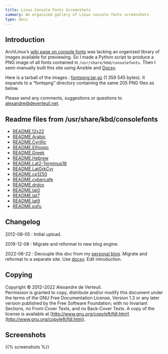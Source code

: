 ```yaml
---
title: Linux Console Fonts Screenshots
summary: An organized gallery of Linux console fonts screenshots
type: docs
---
```



## Introduction

ArchLinux’s [wiki page on console fonts](https://wiki.archlinux.org/title/Linux_console#Fonts)
was lacking an organized library of images available for previewing.
So I made a Python script
to produce a PNG image of all fonts contained in `/usr/share/kbd/consolefonts`.
Then I semi-manually built this site using Ansible and [Docsy](https://www.docsy.dev/).

Here is a tarball of the images&nbsp;:
[fontspng.tar.gz](//static.alexandre.deverteuil.net/files/consolefonts/fontspng.tar.gz)
(1&nbsp;359&nbsp;545 bytes).
It expands to a “fontspng” directory containing the same 205 PNG files as below.

Please send any comments, suggestions or questions to
[alexandre@deverteuil.net](mailto:alexandre@deverteuil.net).


## Readme files from /usr/share/kbd/consolefonts

* [README.12x22](//static.alexandre.deverteuil.net/files/consolefonts/README.12x22)
* [README.Arabic](//static.alexandre.deverteuil.net/files/consolefonts/README.Arabic)
* [README.Cyrillic](//static.alexandre.deverteuil.net/files/consolefonts/README.Cyrillic)
* [README.Ethiopic](//static.alexandre.deverteuil.net/files/consolefonts/README.Ethiopic)
* [README.Greek](//static.alexandre.deverteuil.net/files/consolefonts/README.Greek)
* [README.Hebrew](//static.alexandre.deverteuil.net/files/consolefonts/README.Hebrew)
* [README.Lat2-Terminus16](//static.alexandre.deverteuil.net/files/consolefonts/README.Lat2-Terminus16)
* [README.LatGrkCyr](//static.alexandre.deverteuil.net/files/consolefonts/README.LatGrkCyr)
* [README.cp1250](//static.alexandre.deverteuil.net/files/consolefonts/README.cp1250)
* [README.cybercafe](//static.alexandre.deverteuil.net/files/consolefonts/README.cybercafe)
* [README.drdos](//static.alexandre.deverteuil.net/files/consolefonts/README.drdos)
* [README.lat0](//static.alexandre.deverteuil.net/files/consolefonts/README.lat0)
* [README.lat7](//static.alexandre.deverteuil.net/files/consolefonts/README.lat7)
* [README.lat9](//static.alexandre.deverteuil.net/files/consolefonts/README.lat9)
* [README.psfu](//static.alexandre.deverteuil.net/files/consolefonts/README.psfu)


## Changelog

2012-08-05
: Initial upload.

2019-12-08
: Migrate and reformat to new blog engine.

2022-06-22
: Decouple this doc from my [personal blog](https://alexandre.deverteuil.net/).
  Migrate and reformat to a separate site.
  Use [docsy](https://www.docsy.dev/).
  Edit introduction.


## Copying

Copyright &copy;  2012&ndash;2022  Alexandre de Verteuil.  
Permission is granted to copy, distribute and/or modify this document
under the terms of the GNU Free Documentation License, Version 1.3
or any later version published by the Free Software Foundation;
with no Invariant Sections, no Front-Cover Texts, and no Back-Cover Texts.
A copy of the license is available at
[http://www.gnu.org/copyleft/fdl.html](http://www.gnu.org/copyleft/fdl.html).


## Screenshots

{{% screenshots %}}
